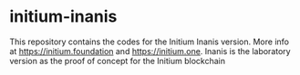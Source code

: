 # initium-inanis
This repository contains the  codes for the Initium Inanis version. More info at https://initium.foundation and https://initium.one. Inanis is the laboratory version as the proof of concept for the Initium blockchain 
